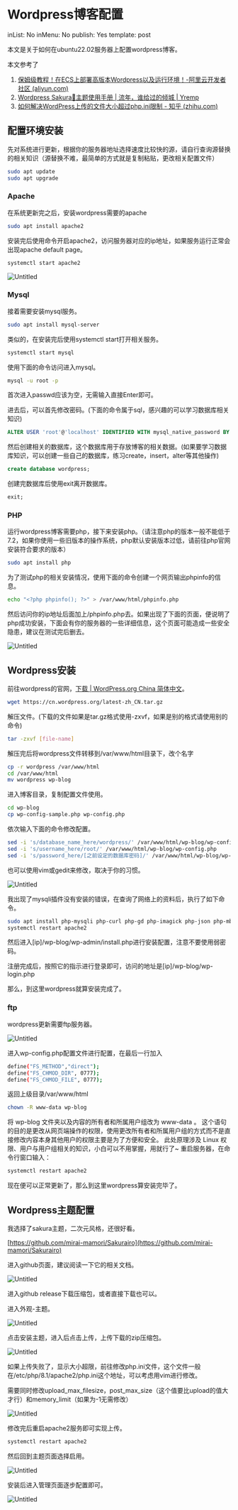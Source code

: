 # Wordpress博客配置

inList: No
inMenu: No
publish: Yes
template: post

本文是关于如何在ubuntu22.02服务器上配置wordpress博客。

本文参考了

1. [保姆级教程！在ECS上部署高版本Wordpress以及运行环境！-阿里云开发者社区 (aliyun.com)](https://developer.aliyun.com/article/792151)
2. [Wordpress Sakura🌸主题使用手册 | 流年，谁给过的倾城 | Yremp](https://yremp.live/wordpress-sakura-teach/)
3. [如何解决WordPress上传的文件大小超过php.ini限制 - 知乎 (zhihu.com)](https://zhuanlan.zhihu.com/p/444137840)

## 配置环境安装

先对系统进行更新，根据你的服务器地址选择速度比较快的源，请自行查询源替换的相关知识（源替换不难，最简单的方式就是复制粘贴，更改相关配置文件）

```bash
sudo apt update
sudo apt upgrade
```

### Apache

在系统更新完之后，安装wordpress需要的apache

```bash
sudo apt install apache2
```

安装完后使用命令开启apache2，访问服务器对应的ip地址，如果服务运行正常会出现apache default page。

```bash
systemctl start apache2
```

![Untitled](Wordpress%E5%8D%9A%E5%AE%A2%E9%85%8D%E7%BD%AE%20bdee573fb0cf42a9960dd4c2b84210db/Untitled.png)

### Mysql

接着需要安装mysql服务。

```bash
sudo apt install mysql-server
```

类似的，在安装完后使用systemctl start打开相关服务。

```bash
systemctl start mysql
```

使用下面的命令访问进入mysql。

```bash
mysql -u root -p
```

首次进入passwd应该为空，无需输入直接Enter即可。

进去后，可以首先修改密码。(下面的命令属于sql，感兴趣的可以学习数据库相关知识)

```sql
ALTER USER 'root'@'localhost' IDENTIFIED WITH mysql_native_password BY '[YourPassword]';
```

然后创建相关的数据库，这个数据库用于存放博客的相关数据。(如果要学习数据库知识，可以创建一些自己的数据库，练习create，insert，alter等其他操作)

```sql
create database wordpress;
```

创建完数据库后使用exit离开数据库。

```sql
exit;
```

### PHP

运行wordpress博客需要php，接下来安装php。（请注意php的版本一般不能低于7.2，如果你使用一些旧版本的操作系统，php默认安装版本过低，请前往php官网安装符合要求的版本）

```bash
sudo apt install php
```

为了测试php的相关安装情况，使用下面的命令创建一个网页输出phpinfo的信息。

```bash
echo "<?php phpinfo(); ?>" > /var/www/html/phpinfo.php
```

然后访问你的ip地址后面加上/phpinfo.php去。如果出现了下面的页面，便说明了php成功安装，下面会有你的服务器的一些详细信息，这个页面可能造成一些安全隐患，建议在测试完后删去。

![Untitled](Wordpress%E5%8D%9A%E5%AE%A2%E9%85%8D%E7%BD%AE%20bdee573fb0cf42a9960dd4c2b84210db/Untitled%201.png)

## Wordpress安装

前往wordpress的官网，[下载 | WordPress.org China 简体中文](https://cn.wordpress.org/download/)。

```bash
wget https://cn.wordpress.org/latest-zh_CN.tar.gz
```

解压文件。(下载的文件如果是tar.gz格式使用-zxvf，如果是别的格式请使用别的命令)

```bash
tar -zxvf [file-name]
```

解压完后将wordpress文件转移到/var/www/html目录下，改个名字

```bash
cp -r wordpress /var/www/html
cd /var/www/html
mv wordpress wp-blog
```

进入博客目录，复制配置文件使用。

```bash
cd wp-blog
cp wp-config-sample.php wp-config.php
```

依次输入下面的命令修改配置。

```bash
sed -i 's/database_name_here/wordpress/' /var/www/html/wp-blog/wp-config.php
sed -i 's/username_here/root/' /var/www/html/wp-blog/wp-config.php
sed -i 's/password_here/[之前设定的数据库密码]/' /var/www/html/wp-blog/wp-config.php
```

也可以使用vim或gedit来修改，取决于你的习惯。

![Untitled](Wordpress%E5%8D%9A%E5%AE%A2%E9%85%8D%E7%BD%AE%20bdee573fb0cf42a9960dd4c2b84210db/Untitled%202.png)

我出现了mysqli插件没有安装的错误，在查询了网络上的资料后，执行了如下命令。

```bash
sudo apt install php-mysqli php-curl php-gd php-imagick php-json php-mbstring php-xml php-zip
systemctl restart apache2
```

然后进入[ip]/wp-blog/wp-admin/install.php进行安装配置，注意不要使用弱密码。

注册完成后，按照它的指示进行登录即可，访问的地址是[ip]/wp-blog/wp-login.php

那么，到这里wordpress就算安装完成了。

### ftp

wordpress更新需要ftp服务器。

![Untitled](Wordpress%E5%8D%9A%E5%AE%A2%E9%85%8D%E7%BD%AE%20bdee573fb0cf42a9960dd4c2b84210db/Untitled%203.png)

进入wp-config.php配置文件进行配置，在最后一行加入

```bash
define("FS_METHOD","direct");
define("FS_CHMOD_DIR", 0777);
define("FS_CHMOD_FILE", 0777);
```

返回上级目录/var/www/html

```bash
chown -R www-data wp-blog
```

将 wp-blog 文件夹以及内容的所有者和所属用户组改为 www-data 。
这个语句的目的是更改从网页端操作的权限，使用更改所有者和所属用户组的方式而不是直接修改内容本身其他用户的权限主要是为了方便和安全。
此处原理涉及 Linux 权限、用户与用户组相关的知识，小白可以不用掌握，用就行了~
重启服务器，在命令行窗口输入：

```bash
systemctl restart apache2
```

现在便可以正常更新了，那么到这里wordpress算安装完毕了。

## Wordpress主题配置

我选择了sakura主题，二次元风格，还很好看。

[https://github.com/mirai-mamori/Sakurairo](https://github.com/mirai-mamori/Sakurairo)

进入github页面，建议阅读一下它的相关文档。

![Untitled](Wordpress%E5%8D%9A%E5%AE%A2%E9%85%8D%E7%BD%AE%20bdee573fb0cf42a9960dd4c2b84210db/Untitled%204.png)

进入github release下载压缩包，或者直接下载也可以。

进入外观-主题。

![Untitled](Wordpress%E5%8D%9A%E5%AE%A2%E9%85%8D%E7%BD%AE%20bdee573fb0cf42a9960dd4c2b84210db/Untitled%205.png)

点击安装主题，进入后点击上传，上传下载的zip压缩包。

![Untitled](Wordpress%E5%8D%9A%E5%AE%A2%E9%85%8D%E7%BD%AE%20bdee573fb0cf42a9960dd4c2b84210db/Untitled%206.png)

如果上传失败了，显示大小超限，前往修改php.ini文件，这个文件一般在/etc/php/8.1/apache2/php.ini这个地址，可以考虑用vim进行修改。

需要同时修改upload_max_filesize，post_max_size（这个值要比upload的值大才行）和memory_limit（如果为-1无需修改）

![Untitled](Wordpress%E5%8D%9A%E5%AE%A2%E9%85%8D%E7%BD%AE%20bdee573fb0cf42a9960dd4c2b84210db/Untitled%207.png)

修改完后重启apache2服务即可实现上传。

```bash
systemctl restart apache2
```

然后回到主题页面选择启用。

![Untitled](Wordpress%E5%8D%9A%E5%AE%A2%E9%85%8D%E7%BD%AE%20bdee573fb0cf42a9960dd4c2b84210db/Untitled%208.png)

安装后进入管理页面逐步配置即可。

![Untitled](Wordpress%E5%8D%9A%E5%AE%A2%E9%85%8D%E7%BD%AE%20bdee573fb0cf42a9960dd4c2b84210db/Untitled%209.png)
